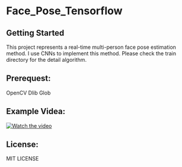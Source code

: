 # Face_Pose_Tensorflow

## Getting Started
This project represents a real-time multi-person face pose estimation method. I use CNNs to implement this method. Please check the train directory for the detail algorithm.

## Prerequest:
 
 OpenCV
 Dlib
 Glob

## Example Videa:
[![Watch the video](https://raw.github.com/GabLeRoux/WebMole/master/ressources/WebMole_Youtube_Video.png)](http://youtu.be/vt5fpE0bzSY)

## License:

 MIT LICENSE
